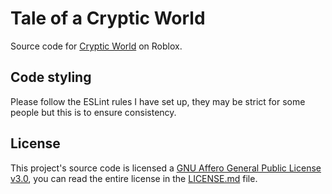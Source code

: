 # Tale of a Cryptic World
Source code for [Cryptic World](https://www.roblox.com/games/13172260605/Tale-of-a-Cryptic-World) on Roblox.
## Code styling
Please follow the ESLint rules I have set up, they may be strict for some people but this is to ensure consistency.
## License
This project's source code is licensed a [GNU Affero General Public License v3.0](https://choosealicense.com/licenses/agpl-3.0/), you can read the entire license in the [LICENSE.md](https://github.com/zenolth/tale_of_a_cryptic_world/blob/master/LICENSE.md) file.